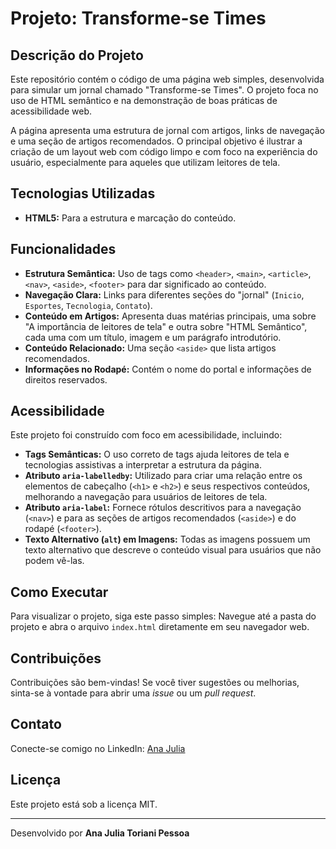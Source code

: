 # Projeto: Transforme-se Times

## Descrição do Projeto
Este repositório contém o código de uma página web simples, desenvolvida para simular um jornal chamado "Transforme-se Times". O projeto foca no uso de HTML semântico e na demonstração de boas práticas de acessibilidade web.

A página apresenta uma estrutura de jornal com artigos, links de navegação e uma seção de artigos recomendados. O principal objetivo é ilustrar a criação de um layout web com código limpo e com foco na experiência do usuário, especialmente para aqueles que utilizam leitores de tela.

## Tecnologias Utilizadas
*   **HTML5:** Para a estrutura e marcação do conteúdo.

## Funcionalidades
*   **Estrutura Semântica:** Uso de tags como `<header>`, `<main>`, `<article>`, `<nav>`, `<aside>`, `<footer>` para dar significado ao conteúdo.
*   **Navegação Clara:** Links para diferentes seções do "jornal" (`Inicio`, `Esportes`, `Tecnologia`, `Contato`).
*   **Conteúdo em Artigos:** Apresenta duas matérias principais, uma sobre "A importância de leitores de tela" e outra sobre "HTML Semântico", cada uma com um título, imagem e um parágrafo introdutório.
*   **Conteúdo Relacionado:** Uma seção `<aside>` que lista artigos recomendados.
*   **Informações no Rodapé:** Contém o nome do portal e informações de direitos reservados.

## Acessibilidade
Este projeto foi construído com foco em acessibilidade, incluindo:
*   **Tags Semânticas:** O uso correto de tags ajuda leitores de tela e tecnologias assistivas a interpretar a estrutura da página.
*   **Atributo `aria-labelledby`:** Utilizado para criar uma relação entre os elementos de cabeçalho (`<h1>` e `<h2>`) e seus respectivos conteúdos, melhorando a navegação para usuários de leitores de tela.
*   **Atributo `aria-label`:** Fornece rótulos descritivos para a navegação (`<nav>`) e para as seções de artigos recomendados (`<aside>`) e do rodapé (`<footer>`).
*   **Texto Alternativo (`alt`) em Imagens:** Todas as imagens possuem um texto alternativo que descreve o conteúdo visual para usuários que não podem vê-las.

## Como Executar
Para visualizar o projeto, siga este passo simples:
    Navegue até a pasta do projeto e abra o arquivo `index.html` diretamente em seu navegador web.

## Contribuições
Contribuições são bem-vindas! Se você tiver sugestões ou melhorias, sinta-se à vontade para abrir uma _issue_ ou um _pull request_.

## Contato
Conecte-se comigo no LinkedIn:
[Ana Julia](https://www.linkedin.com/in/ajtp)

## Licença
Este projeto está sob a licença MIT.

---
Desenvolvido por **Ana Julia Toriani Pessoa**

